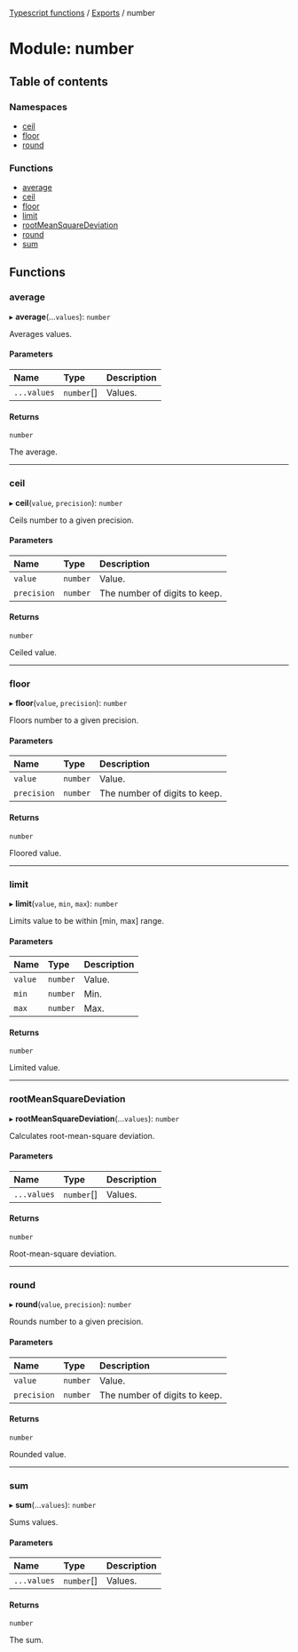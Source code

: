 [Typescript functions](../index.md) / [Exports](../modules.md) / number

# Module: number

## Table of contents

### Namespaces

- [ceil](number.ceil.md)
- [floor](number.floor.md)
- [round](number.round.md)

### Functions

- [average](number.md#average)
- [ceil](number.md#ceil)
- [floor](number.md#floor)
- [limit](number.md#limit)
- [rootMeanSquareDeviation](number.md#rootmeansquaredeviation)
- [round](number.md#round)
- [sum](number.md#sum)

## Functions

### average

▸ **average**(...`values`): `number`

Averages values.

#### Parameters

| Name | Type | Description |
| :------ | :------ | :------ |
| `...values` | `number`[] | Values. |

#### Returns

`number`

The average.

___

### ceil

▸ **ceil**(`value`, `precision`): `number`

Ceils number to a given precision.

#### Parameters

| Name | Type | Description |
| :------ | :------ | :------ |
| `value` | `number` | Value. |
| `precision` | `number` | The number of digits to keep. |

#### Returns

`number`

Ceiled value.

___

### floor

▸ **floor**(`value`, `precision`): `number`

Floors number to a given precision.

#### Parameters

| Name | Type | Description |
| :------ | :------ | :------ |
| `value` | `number` | Value. |
| `precision` | `number` | The number of digits to keep. |

#### Returns

`number`

Floored value.

___

### limit

▸ **limit**(`value`, `min`, `max`): `number`

Limits value to be within [min, max] range.

#### Parameters

| Name | Type | Description |
| :------ | :------ | :------ |
| `value` | `number` | Value. |
| `min` | `number` | Min. |
| `max` | `number` | Max. |

#### Returns

`number`

Limited value.

___

### rootMeanSquareDeviation

▸ **rootMeanSquareDeviation**(...`values`): `number`

Calculates root-mean-square deviation.

#### Parameters

| Name | Type | Description |
| :------ | :------ | :------ |
| `...values` | `number`[] | Values. |

#### Returns

`number`

Root-mean-square deviation.

___

### round

▸ **round**(`value`, `precision`): `number`

Rounds number to a given precision.

#### Parameters

| Name | Type | Description |
| :------ | :------ | :------ |
| `value` | `number` | Value. |
| `precision` | `number` | The number of digits to keep. |

#### Returns

`number`

Rounded value.

___

### sum

▸ **sum**(...`values`): `number`

Sums values.

#### Parameters

| Name | Type | Description |
| :------ | :------ | :------ |
| `...values` | `number`[] | Values. |

#### Returns

`number`

The sum.
